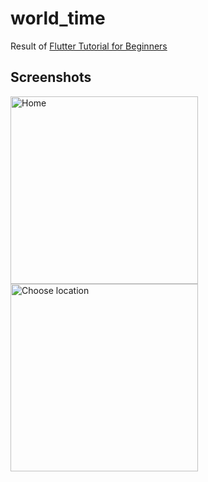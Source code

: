 # world_time

Result of [Flutter Tutorial for Beginners](https://www.youtube.com/watch?v=1ukSR1GRtMU&list=PL4cUxeGkcC9jLYyp2Aoh6hcWuxFDX6PBJ)

## Screenshots

<p>
  <img src="https://user-images.githubusercontent.com/11611397/151758578-04ca5a2b-c93c-430b-816b-862aec588c61.png" alt="Home" width="300"/>
  <img src="https://user-images.githubusercontent.com/11611397/151758594-fa8886b3-2aae-441d-a837-41ca13ea0349.png" alt="Choose location" width="300"/>
</p>
